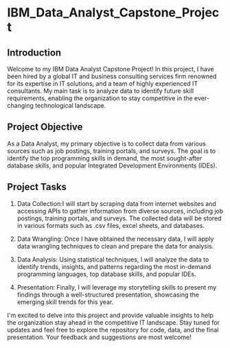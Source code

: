 # IBM_Data_Analyst_Capstone_Project

## Introduction

Welcome to my IBM Data Analyst Capstone Project! In this project, I have been hired by a global IT and business consulting services firm renowned for its expertise in IT solutions, 
and a team of highly experienced IT consultants. My main task is to analyze data to identify future skill requirements, enabling the organization to stay competitive in the ever-changing 
technological landscape.

## Project Objective

As a Data Analyst, my primary objective is to collect data from various sources such as job postings, training portals, and surveys. The goal is to identify the top programming skills in 
demand, the most sought-after database skills, and popular Integrated Development Environments (IDEs).

## Project Tasks

1. Data Collection:I will start by scraping data from internet websites and accessing APIs to gather information from diverse sources,
                   including job postings, training portals, and surveys. The collected data will be stored in various formats such as .csv files,
                   excel sheets, and databases.

2. Data Wrangling: Once I have obtained the necessary data, I will apply data wrangling techniques to clean and prepare the data for analysis.

3. Data Analysis: Using statistical techniques, I will analyze the data to identify trends, insights, and patterns regarding the most in-demand programming
                  languages, top database skills, and popular IDEs.

4. Presentation: Finally, I will leverage my storytelling skills to present my findings through a well-structured presentation, showcasing the emerging skill trends for this year.

I'm excited to delve into this project and provide valuable insights to help the organization stay ahead in the competitive IT landscape. Stay tuned for updates and feel free to explore 
the repository for code, data, and the final presentation. Your feedback and suggestions are most welcome!
